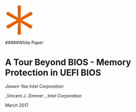 ![](/assets/favicon-96x96.png)

#####White Paper

# A Tour Beyond BIOS - Memory Protection in UEFI BIOS


_Jiewen Yao_
_Intel Corporation_

_Vincent J. Zimmer _
_Intel Corporation_


March 2017



